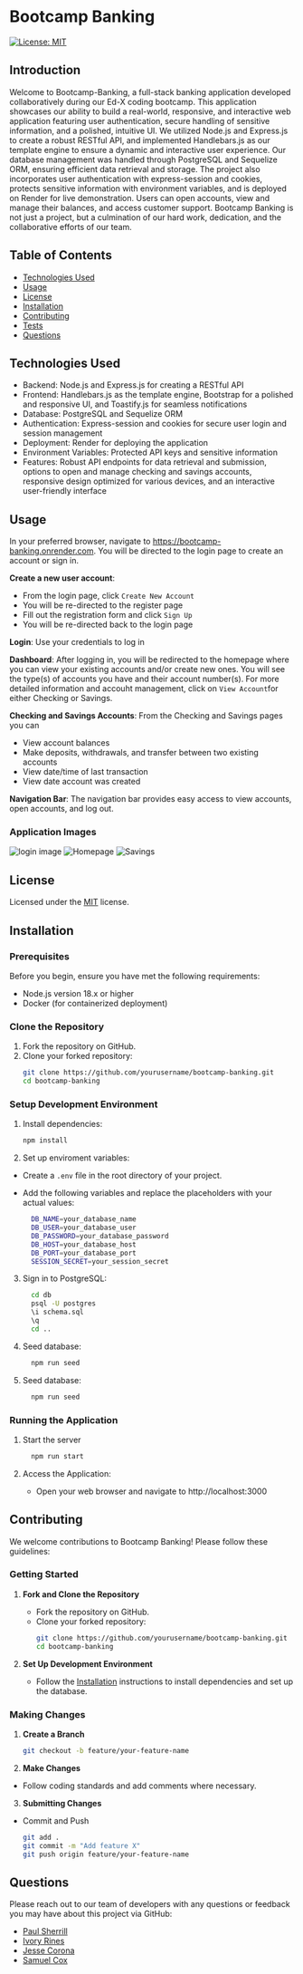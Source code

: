 # Bootcamp Banking

[![License: MIT](https://img.shields.io/badge/License-MIT-yellow.svg)](https://opensource.org/licenses/MIT)

## Introduction

Welcome to Bootcamp-Banking, a full-stack banking application developed collaboratively during our Ed-X coding bootcamp. This application showcases our ability to build a real-world, responsive, and interactive web application featuring user authentication, secure handling of sensitive information, and a polished, intuitive UI. We utilized Node.js and Express.js to create a robust RESTful API, and implemented Handlebars.js as our template engine to ensure a dynamic and interactive user experience. Our database management was handled through PostgreSQL and Sequelize ORM, ensuring efficient data retrieval and storage. The project also incorporates user authentication with express-session and cookies, protects sensitive information with environment variables, and is deployed on Render for live demonstration. Users can open accounts, view and manage their balances, and access customer support. Bootcamp Banking is not just a project, but a culmination of our hard work, dedication, and the collaborative efforts of our team.

## Table of Contents

- [Technologies Used](#technologies-used)
- [Usage](#usage)
- [License](#license)
- [Installation](#installation)
- [Contributing](#contributing)
- [Tests](#tests)
- [Questions](#questions)

## Technologies Used

- Backend: Node.js and Express.js for creating a RESTful API
- Frontend: Handlebars.js as the template engine, Bootstrap for a polished and responsive UI, and Toastify.js for seamless notifications
- Database: PostgreSQL and Sequelize ORM
- Authentication: Express-session and cookies for secure user login and session management
- Deployment: Render for deploying the application
- Environment Variables: Protected API keys and sensitive information
- Features: Robust API endpoints for data retrieval and submission, options to open and manage checking and savings accounts, responsive design optimized for various devices, and an interactive user-friendly interface

## Usage

In your preferred browser, navigate to https://bootcamp-banking.onrender.com. You will be directed to the login page to create an account or sign in.

**Create a new user account**:

- From the login page, click `Create New Account`
- You will be re-directed to the register page
- Fill out the registration form and click `Sign Up`
- You will be re-directed back to the login page

**Login**:
Use your credentials to log in

**Dashboard**:
After logging in, you will be redirected to the homepage where you can view your existing accounts and/or create new ones. You will see the type(s) of accounts you have and their account number(s). For more detailed information and accouht management, click on `View Account`for either Checking or Savings.

**Checking and Savings Accounts**:
From the Checking and Savings pages you can

- View account balances
- Make deposits, withdrawals, and transfer between two existing accounts
- View date/time of last transaction
- View date account was created

**Navigation Bar**:
The navigation bar provides easy access to view accounts, open accounts, and log out.

### Application Images

![login image ](public/images/Login%20screenshot.jpg) ![Homepage](public/images/homepage%20screenshot%201%20account.jpg) ![Savings](public/images/savings%20account%20details%20screenshot.jpg)

## License

Licensed under the [MIT](https://opensource.org/licenses/MIT) license.

## Installation

### Prerequisites

Before you begin, ensure you have met the following requirements:

- Node.js version 18.x or higher
- Docker (for containerized deployment)

### Clone the Repository

1. Fork the repository on GitHub.
2. Clone your forked repository:
   ```bash
   git clone https://github.com/yourusername/bootcamp-banking.git
   cd bootcamp-banking
   ```

### Setup Development Environment

1. Install dependencies:

   ```bash
   npm install
   ```

2. Set up enviroment variables:

- Create a `.env` file in the root directory of your project.
- Add the following variables and replace the placeholders with your actual values:

  ```bash
    DB_NAME=your_database_name
    DB_USER=your_database_user
    DB_PASSWORD=your_database_password
    DB_HOST=your_database_host
    DB_PORT=your_database_port
    SESSION_SECRET=your_session_secret
  ```

3. Sign in to PostgreSQL:
   ```bash
     cd db
     psql -U postgres
     \i schema.sql
     \q
     cd ..
   ```
4. Seed database:

   ```bash
     npm run seed
   ```

5. Seed database:

   ```bash
     npm run seed
   ```

### Running the Application

1. Start the server

   ```bash
     npm run start
   ```

2. Access the Application:

   - Open your web browser and navigate to http://localhost:3000

## Contributing

We welcome contributions to Bootcamp Banking! Please follow these guidelines:

### Getting Started

1. **Fork and Clone the Repository**

   - Fork the repository on GitHub.
   - Clone your forked repository:
     ```bash
     git clone https://github.com/yourusername/bootcamp-banking.git
     cd bootcamp-banking
     ```

2. **Set Up Development Environment**
   - Follow the [Installation](#installation) instructions to install dependencies and set up the database.

### Making Changes

1. **Create a Branch**

   ```bash
   git checkout -b feature/your-feature-name
   ```

2. **Make Changes**

- Follow coding standards and add comments where necessary.

3. **Submitting Changes**

- Commit and Push

  ```bash
  git add .
  git commit -m "Add feature X"
  git push origin feature/your-feature-name
  ```

## Questions

Please reach out to our team of developers with any questions or feedback you may have about this project via GitHub:

- [Paul Sherrill](https://github.com/pauldsherrill)
- [Ivory Rines](https://github.com/IvoryRines)
- [Jesse Corona](https://github.com/Jesse2919)
- [Samuel Cox](https://github.com/Swemee)
